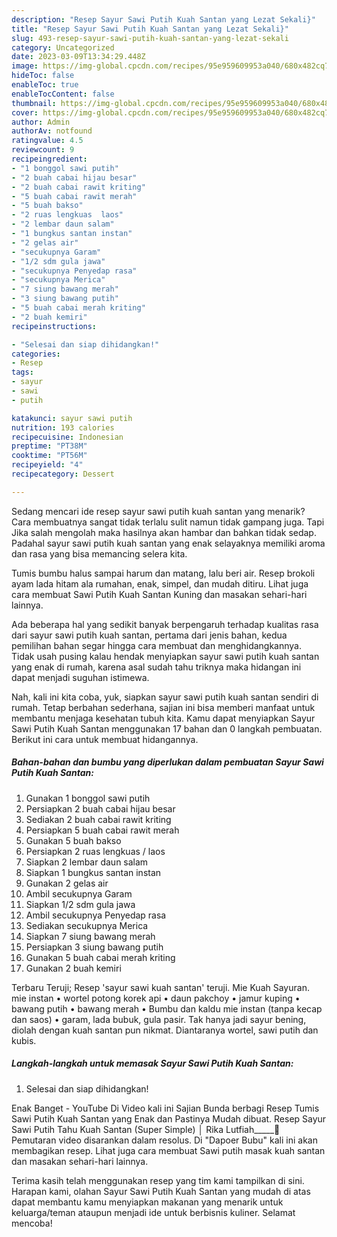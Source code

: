 ```yaml
---
description: "Resep Sayur Sawi Putih Kuah Santan yang Lezat Sekali}"
title: "Resep Sayur Sawi Putih Kuah Santan yang Lezat Sekali}"
slug: 493-resep-sayur-sawi-putih-kuah-santan-yang-lezat-sekali
category: Uncategorized
date: 2023-03-09T13:34:29.448Z
image: https://img-global.cpcdn.com/recipes/95e959609953a040/680x482cq70/sayur-sawi-putih-kuah-santan-foto-resep-utama.jpg
hideToc: false
enableToc: true
enableTocContent: false
thumbnail: https://img-global.cpcdn.com/recipes/95e959609953a040/680x482cq70/sayur-sawi-putih-kuah-santan-foto-resep-utama.jpg
cover: https://img-global.cpcdn.com/recipes/95e959609953a040/680x482cq70/sayur-sawi-putih-kuah-santan-foto-resep-utama.jpg
author: Admin
authorAv: notfound
ratingvalue: 4.5
reviewcount: 9
recipeingredient:
- "1 bonggol sawi putih"
- "2 buah cabai hijau besar"
- "2 buah cabai rawit kriting"
- "5 buah cabai rawit merah"
- "5 buah bakso"
- "2 ruas lengkuas  laos"
- "2 lembar daun salam"
- "1 bungkus santan instan"
- "2 gelas air"
- "secukupnya Garam"
- "1/2 sdm gula jawa"
- "secukupnya Penyedap rasa"
- "secukupnya Merica"
- "7 siung bawang merah"
- "3 siung bawang putih"
- "5 buah cabai merah kriting"
- "2 buah kemiri"
recipeinstructions:

- "Selesai dan siap dihidangkan!"
categories:
- Resep
tags:
- sayur
- sawi
- putih

katakunci: sayur sawi putih 
nutrition: 193 calories
recipecuisine: Indonesian
preptime: "PT38M"
cooktime: "PT56M"
recipeyield: "4"
recipecategory: Dessert

---
```



Sedang mencari ide resep sayur sawi putih kuah santan yang menarik? Cara membuatnya sangat tidak terlalu sulit namun tidak gampang juga. Tapi Jika salah mengolah maka hasilnya akan hambar dan bahkan tidak sedap. Padahal sayur sawi putih kuah santan yang enak selayaknya memiliki aroma dan rasa yang bisa memancing selera kita.


Tumis bumbu halus sampai harum dan matang, lalu beri air. Resep brokoli ayam lada hitam ala rumahan, enak, simpel, dan mudah ditiru. Lihat juga cara membuat Sawi Putih Kuah Santan Kuning dan masakan sehari-hari lainnya.

Ada beberapa hal yang sedikit banyak berpengaruh terhadap kualitas rasa dari sayur sawi putih kuah santan, pertama dari jenis bahan, kedua pemilihan bahan segar hingga cara membuat dan menghidangkannya. Tidak usah pusing kalau hendak menyiapkan sayur sawi putih kuah santan yang enak di rumah, karena asal sudah tahu triknya maka hidangan ini dapat menjadi suguhan istimewa.


Nah, kali ini kita coba, yuk, siapkan sayur sawi putih kuah santan sendiri di rumah. Tetap berbahan sederhana, sajian ini bisa memberi manfaat untuk membantu menjaga kesehatan tubuh kita. Kamu dapat menyiapkan Sayur Sawi Putih Kuah Santan menggunakan 17 bahan dan 0 langkah pembuatan. Berikut ini cara untuk membuat hidangannya.

<!--inarticleads1-->

##### Bahan-bahan dan bumbu yang diperlukan dalam pembuatan Sayur Sawi Putih Kuah Santan:

1. Gunakan 1 bonggol sawi putih
1. Persiapkan 2 buah cabai hijau besar
1. Sediakan 2 buah cabai rawit kriting
1. Persiapkan 5 buah cabai rawit merah
1. Gunakan 5 buah bakso
1. Persiapkan 2 ruas lengkuas / laos
1. Siapkan 2 lembar daun salam
1. Siapkan 1 bungkus santan instan
1. Gunakan 2 gelas air
1. Ambil secukupnya Garam
1. Siapkan 1/2 sdm gula jawa
1. Ambil secukupnya Penyedap rasa
1. Sediakan secukupnya Merica
1. Siapkan 7 siung bawang merah
1. Persiapkan 3 siung bawang putih
1. Gunakan 5 buah cabai merah kriting
1. Gunakan 2 buah kemiri


Terbaru Teruji; Resep &#39;sayur sawi kuah santan&#39; teruji. Mie Kuah Sayuran. mie instan • wortel potong korek api • daun pakchoy • jamur kuping • bawang putih • bawang merah • Bumbu dan kaldu mie instan (tanpa kecap dan saos) • garam, lada bubuk, gula pasir. Tak hanya jadi sayur bening, diolah dengan kuah santan pun nikmat. Diantaranya wortel, sawi putih dan kubis. 

<!--inarticleads2-->

##### Langkah-langkah untuk memasak Sayur Sawi Putih Kuah Santan:


1. Selesai dan siap dihidangkan!

Enak Banget - YouTube Di Video kali ini Sajian Bunda berbagi Resep Tumis Sawi Putih Kuah Santan yang Enak dan Pastinya Mudah dibuat. Resep Sayur Sawi Putih Tahu Kuah Santan (Super Simple) │ Rika Lutfiah_____🎥 Pemutaran video disarankan dalam resolus. Di &#34;Dapoer Bubu&#34; kali ini akan membagikan resep. Lihat juga cara membuat Sawi putih masak kuah santan dan masakan sehari-hari lainnya. 

Terima kasih telah menggunakan resep yang tim kami tampilkan di sini. Harapan kami, olahan Sayur Sawi Putih Kuah Santan yang mudah di atas dapat membantu kamu menyiapkan makanan yang menarik untuk keluarga/teman ataupun menjadi ide untuk berbisnis kuliner. Selamat mencoba!
